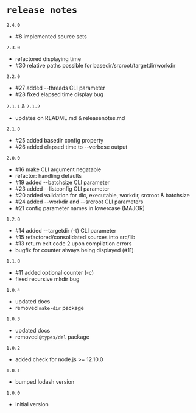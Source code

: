 # `release notes`

`2.4.0`
- #8 implemented source sets

`2.3.0` 
- refactored displaying time
- #30 relative paths possible for basedir/srcroot/targetdir/workdir
  
`2.2.0`
- #27 added --threads CLI parameter
- #28 fixed elapsed time display bug
  
`2.1.1` & `2.1.2`
- updates on README.md & releasenotes.md 
  
`2.1.0`
- #25 added basedir config property
- #26 added elapsed time to --verbose output
  
`2.0.0`
- #16 make CLI argument negatable
- refactor: handling defaults
- #19 added --batchsize CLI parameter
- #23 added --listconfig CLI parameter
- #20 added validation for dlc, executable, workdir, srcroot & batchsize
- #24 added --workdir and --srcroot CLI parameters
- #21 config parameter names in lowercase (MAJOR)
  
`1.2.0`
- #14 added --targetdir (-t) CLI parameter
- #15 refactored/consolidated sources into src/lib
- #13 return exit code 2 upon compilation errors
- bugfix for counter always being displayed (#11)

`1.1.0`
- #11 added optional counter (-c) 
- fixed recursive mkdir bug

`1.0.4`
- updated docs
- removed `make-dir` package
  
`1.0.3`
- updated docs
- removed `@types/del` package
  
`1.0.2`
- added check for node.js >= 12.10.0
  
`1.0.1`
- bumped lodash version 
  
`1.0.0`
- initial version